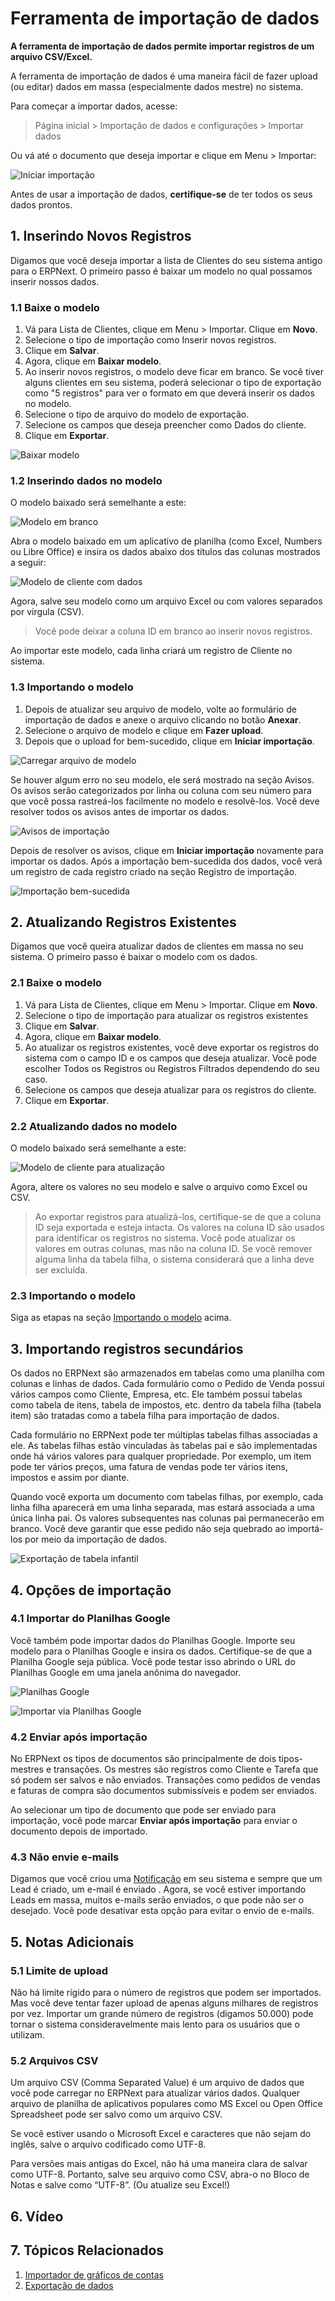 # Ferramenta de importação de dados



**A ferramenta de importação de dados permite importar registros de um arquivo CSV/Excel.**


A ferramenta de importação de dados é uma maneira fácil de fazer upload (ou editar) dados em massa (especialmente dados mestre) no sistema.


Para começar a importar dados, acesse:


> Página inicial > Importação de dados e configurações > Importar dados


Ou vá até o documento que deseja importar e clique em Menu > Importar:


![Iniciar importação](/files/task-menu-import.png)


Antes de usar a importação de dados, **certifique-se** de ter todos os seus dados prontos.


## 1. Inserindo Novos Registros


Digamos que você deseja importar a lista de Clientes do seu sistema antigo para o ERPNext. O primeiro passo é baixar um modelo no qual possamos inserir nossos dados.


### 1.1 Baixe o modelo


1. Vá para Lista de Clientes, clique em Menu > Importar. Clique em **Novo**.
2. Selecione o tipo de importação como Inserir novos registros.
3. Clique em **Salvar**.
4. Agora, clique em **Baixar modelo**.
5. Ao inserir novos registros, o modelo deve ficar em branco. Se você tiver alguns clientes em seu sistema, poderá selecionar o tipo de exportação como "5 registros" para ver o formato em que deverá inserir os dados no modelo.
6. Selecione o tipo de arquivo do modelo de exportação.
7. Selecione os campos que deseja preencher como Dados do cliente.
8. Clique em **Exportar**.


![Baixar modelo](/files/download-template.gif)


### 1.2 Inserindo dados no modelo


O modelo baixado será semelhante a este:


![Modelo em branco](/files/blank-template-file.png)


Abra o modelo baixado em um aplicativo de planilha (como Excel, Numbers ou Libre Office) e insira os dados abaixo dos títulos das colunas mostrados a seguir:


![Modelo de cliente com dados](/files/customer-template-with-data.png)


Agora, salve seu modelo como um arquivo Excel ou com valores separados por vírgula (CSV).


> Você pode deixar a coluna ID em branco ao inserir novos registros.


Ao importar este modelo, cada linha criará um registro de Cliente no sistema.


### 1.3 Importando o modelo


1. Depois de atualizar seu arquivo de modelo, volte ao formulário de importação de dados e anexe o arquivo clicando no botão **Anexar**.
2. Selecione o arquivo de modelo e clique em **Fazer upload**.
3. Depois que o upload for bem-sucedido, clique em **Iniciar importação**.


![Carregar arquivo de modelo](/files/upload-template-file.png)


Se houver algum erro no seu modelo, ele será mostrado na seção Avisos. Os avisos serão categorizados por linha ou coluna com seu número para que você possa rastreá-los facilmente no modelo e resolvê-los. Você deve resolver todos os avisos antes de importar os dados.


![Avisos de importação](/files/import-warnings.png)


Depois de resolver os avisos, clique em **Iniciar importação** novamente para importar os dados. Após a importação bem-sucedida dos dados, você verá um registro de cada registro criado na seção Registro de importação.


![Importação bem-sucedida](/files/import-success.png)


## 2. Atualizando Registros Existentes


Digamos que você queira atualizar dados de clientes em massa no seu sistema. O primeiro passo é baixar o modelo com os dados.


### 2.1 Baixe o modelo


1. Vá para Lista de Clientes, clique em Menu > Importar. Clique em **Novo**.
2. Selecione o tipo de importação para atualizar os registros existentes
3. Clique em **Salvar**.
4. Agora, clique em **Baixar modelo**.
5. Ao atualizar os registros existentes, você deve exportar os registros do sistema com o campo ID e os campos que deseja atualizar. Você pode escolher Todos os Registros ou Registros Filtrados dependendo do seu caso.
6. Selecione os campos que deseja atualizar para os registros do cliente.
7. Clique em **Exportar**.


### 2.2 Atualizando dados no modelo


O modelo baixado será semelhante a este:


![Modelo de cliente para atualização](/files/customer-template-for-update.png)


Agora, altere os valores no seu modelo e salve o arquivo como Excel ou CSV.


> Ao exportar registros para atualizá-los, certifique-se de que a coluna ID seja exportada e esteja intacta. Os valores na coluna ID são usados ​​para identificar os registros no sistema. Você pode atualizar os valores em outras colunas, mas não na coluna ID. Se você remover alguma linha da tabela filha, o sistema considerará que a linha deve ser excluída.


### 2.3 Importando o modelo


Siga as etapas na seção [Importando o modelo](#23-importing-the-template) acima.


## 3. Importando registros secundários


Os dados no ERPNext são armazenados em tabelas como uma planilha com colunas e linhas de dados. Cada formulário como o Pedido de Venda possui vários campos como Cliente, Empresa, etc. Ele também possui tabelas como tabela de itens, tabela de impostos, etc. dentro da tabela filha (tabela item) são tratadas como a tabela filha para importação de dados.


Cada formulário no ERPNext pode ter múltiplas tabelas filhas associadas a ele. As tabelas filhas estão vinculadas às tabelas pai e são implementadas onde há vários valores para qualquer propriedade. Por exemplo, um item pode ter vários preços, uma fatura de vendas pode ter vários itens, impostos e assim por diante.


Quando você exporta um documento com tabelas filhas, por exemplo, cada linha filha aparecerá em uma linha separada, mas estará associada a uma única linha pai. Os valores subsequentes nas colunas pai permanecerão em branco. Você deve garantir que esse pedido não seja quebrado ao importá-los por meio da importação de dados.


![Exportação de tabela infantil](/files/child-table-export.png)


## 4. Opções de importação


### 4.1 Importar do Planilhas Google


Você também pode importar dados do Planilhas Google. Importe seu modelo para o Planilhas Google e insira os dados. Certifique-se de que a Planilha Google seja pública. Você pode testar isso abrindo o URL do Planilhas Google em uma janela anônima do navegador.


![Planilhas Google](/files/google-sheets.png)


![Importar via Planilhas Google](/files/import-via-google-sheets.png)


### 4.2 Enviar após importação


No ERPNext os tipos de documentos são principalmente de dois tipos-mestres e transações. Os mestres são registros como Cliente e Tarefa que só podem ser salvos e não enviados. Transações como pedidos de vendas e faturas de compra são documentos submissíveis e podem ser enviados.


Ao selecionar um tipo de documento que pode ser enviado para importação, você pode marcar **Enviar após importação** para enviar o documento depois de importado.


### 4.3 Não envie e-mails


Digamos que você criou uma [Notificação](/docs/pt/setting-up/notifications) em seu sistema e sempre que um Lead é criado, um e-mail é enviado . Agora, se você estiver importando Leads em massa, muitos e-mails serão enviados, o que pode não ser o desejado. Você pode desativar esta opção para evitar o envio de e-mails.


## 5. Notas Adicionais


### 5.1 Limite de upload


Não há limite rígido para o número de registros que podem ser importados. Mas você deve tentar fazer upload de apenas alguns milhares de registros por vez. Importar um grande número de registros (digamos 50.000) pode tornar o sistema consideravelmente mais lento para os usuários que o utilizam.


### 5.2 Arquivos CSV


Um arquivo CSV (Comma Separated Value) é um arquivo de dados que você pode carregar no ERPNext para atualizar vários dados. Qualquer arquivo de planilha de aplicativos populares como MS Excel ou Open Office Spreadsheet pode ser salvo como um arquivo CSV.


Se você estiver usando o Microsoft Excel e caracteres que não sejam do inglês, salve o arquivo codificado como UTF-8.


Para versões mais antigas do Excel, não há uma maneira clara de salvar como UTF-8. Portanto, salve seu arquivo como CSV, abra-o no Bloco de Notas e salve como “UTF-8”. (Ou atualize seu Excel!)


## 6. Vídeo



## 7. Tópicos Relacionados


1. [Importador de gráficos de contas](/docs/pt/setting-up/chart-of-accounts-importer)
2. [Exportação de dados](/docs/pt/setting-up/data/data-export)



